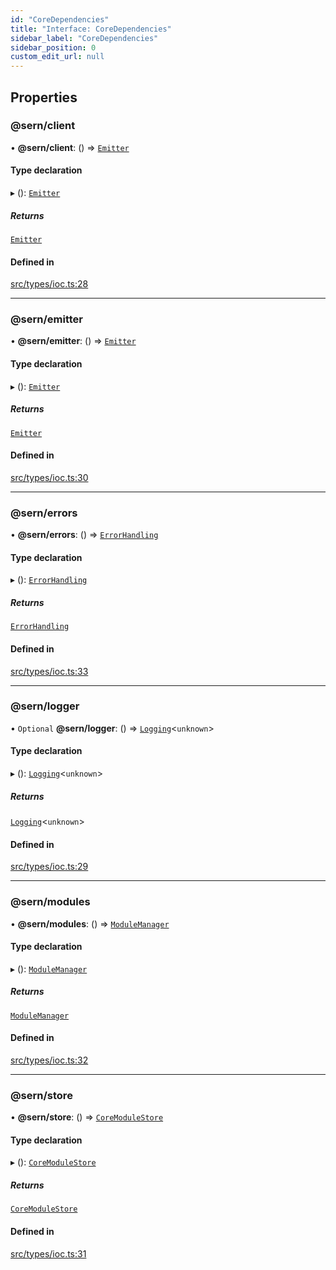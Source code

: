 ```yaml
---
id: "CoreDependencies"
title: "Interface: CoreDependencies"
sidebar_label: "CoreDependencies"
sidebar_position: 0
custom_edit_url: null
---
```


## Properties

### @sern/client

• **@sern/client**: () => [`Emitter`](Emitter.md)

#### Type declaration

▸ (): [`Emitter`](Emitter.md)

##### Returns

[`Emitter`](Emitter.md)

#### Defined in

[src/types/ioc.ts:28](https://github.com/sern-handler/handler/blob/e1059f9/src/types/ioc.ts#L28)

___

### @sern/emitter

• **@sern/emitter**: () => [`Emitter`](Emitter.md)

#### Type declaration

▸ (): [`Emitter`](Emitter.md)

##### Returns

[`Emitter`](Emitter.md)

#### Defined in

[src/types/ioc.ts:30](https://github.com/sern-handler/handler/blob/e1059f9/src/types/ioc.ts#L30)

___

### @sern/errors

• **@sern/errors**: () => [`ErrorHandling`](ErrorHandling.md)

#### Type declaration

▸ (): [`ErrorHandling`](ErrorHandling.md)

##### Returns

[`ErrorHandling`](ErrorHandling.md)

#### Defined in

[src/types/ioc.ts:33](https://github.com/sern-handler/handler/blob/e1059f9/src/types/ioc.ts#L33)

___

### @sern/logger

• `Optional` **@sern/logger**: () => [`Logging`](Logging.md)<`unknown`\>

#### Type declaration

▸ (): [`Logging`](Logging.md)<`unknown`\>

##### Returns

[`Logging`](Logging.md)<`unknown`\>

#### Defined in

[src/types/ioc.ts:29](https://github.com/sern-handler/handler/blob/e1059f9/src/types/ioc.ts#L29)

___

### @sern/modules

• **@sern/modules**: () => [`ModuleManager`](ModuleManager.md)

#### Type declaration

▸ (): [`ModuleManager`](ModuleManager.md)

##### Returns

[`ModuleManager`](ModuleManager.md)

#### Defined in

[src/types/ioc.ts:32](https://github.com/sern-handler/handler/blob/e1059f9/src/types/ioc.ts#L32)

___

### @sern/store

• **@sern/store**: () => [`CoreModuleStore`](CoreModuleStore.md)

#### Type declaration

▸ (): [`CoreModuleStore`](CoreModuleStore.md)

##### Returns

[`CoreModuleStore`](CoreModuleStore.md)

#### Defined in

[src/types/ioc.ts:31](https://github.com/sern-handler/handler/blob/e1059f9/src/types/ioc.ts#L31)

